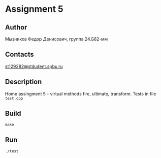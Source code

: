 # Assignment 5
## Author
Мызников Федор Денисович, группа 24.Б82-мм
## Contacts
st129282@stdudent.spbu.ru
## Description
Home assingment 5 - virtual methods fire, ultimate, transform. Tests in file `test.cpp`
## Build
`make`
## Run
`./test`
